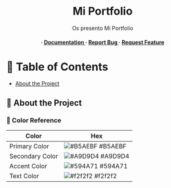 <div align='center'>

<h1>Mi Portfolio</h1>
<p>Os presento Mi Portfolio</p>

<h4> <span> · </span> <a href="https://github.com/fatti13/portfolioFatima/blob/master/README.md"> Documentation </a> <span> · </span> <a href="https://github.com/fatti13/portfolioFatima/issues"> Report Bug </a> <span> · </span> <a href="https://github.com/fatti13/portfolioFatima/issues"> Request Feature </a> </h4>


</div>

# :notebook_with_decorative_cover: Table of Contents

- [About the Project](#star2-about-the-project)


## :star2: About the Project

### :art: Color Reference
| Color | Hex |
| --------------- | ---------------------------------------------------------------- |
| Primary Color | ![#B5AEBF](https://via.placeholder.com/10/B5AEBF?text=+) #B5AEBF |
| Secondary Color | ![#A9D9D4](https://via.placeholder.com/10/A9D9D4?text=+) #A9D9D4 |
| Accent Color | ![#594A71](https://via.placeholder.com/10/594A71?text=+) #594A71 |
| Text Color | ![#f2f2f2](https://via.placeholder.com/10/f2f2f2?text=+) #f2f2f2 |
